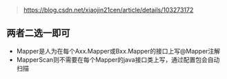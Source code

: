 
> https://blog.csdn.net/xiaojin21cen/article/details/103273172

## 两者二选一即可

- Mapper是人为在每个Axx.Mapper或Bxx.Mapper的接口上写@Mapper注解
- MapperScan则不需要在每个Mapper的java接口类上写，通过配置包会自动扫描

